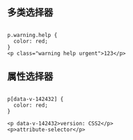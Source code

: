 ## 多类选择器

```

p.warning.help {
  color: red;
}
<p class="warning help urgent">123</p>

```


## 属性选择器
```

p[data-v-142432] {
  color: red;
}

<p data-v-142432>version: CSS2</p>
<p>attribute-selector</p>

```
